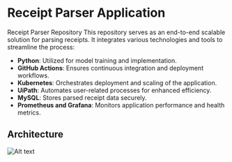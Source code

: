 
# Receipt Parser Application

Receipt Parser Repository
This repository serves as an end-to-end scalable solution for parsing receipts. It integrates various technologies and tools to streamline the process:

- **Python**: Utilized for model training and implementation.
- **GitHub Actions**: Ensures continuous integration and deployment  workflows.
- **Kubernetes**: Orchestrates deployment and scaling of the application.
- **UiPath**: Automates user-related processes for enhanced efficiency.
- **MySQL**: Stores parsed receipt data securely.
- **Prometheus and Grafana**: Monitors application performance and health metrics.




## Architecture 
![Alt text](Sans-titre-2024-07-05-1027.png)